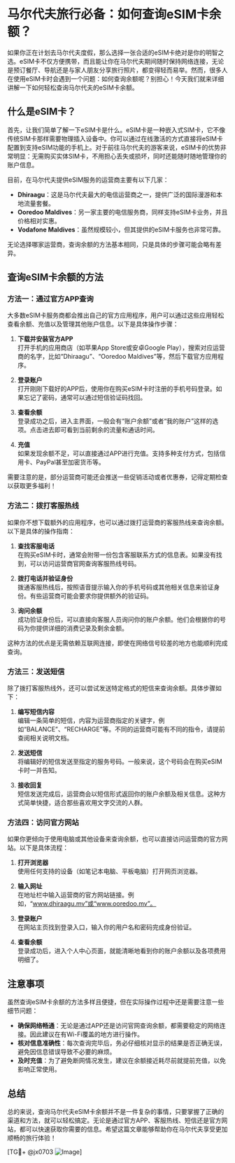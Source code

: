 # 马尔代夫旅行必备：如何查询eSIM卡余额？

如果你正在计划去马尔代夫度假，那么选择一张合适的eSIM卡绝对是你的明智之选。eSIM卡不仅方便携带，而且能让你在马尔代夫期间随时保持网络连接，无论是预订餐厅、导航还是与家人朋友分享旅行照片，都变得轻而易举。然而，很多人在使用eSIM卡时会遇到一个问题：如何查询余额呢？别担心！今天我们就来详细讲解一下如何轻松查询马尔代夫的eSIM卡余额。

## 什么是eSIM卡？

首先，让我们简单了解一下eSIM卡是什么。eSIM卡是一种嵌入式SIM卡，它不像传统SIM卡那样需要物理插入设备中。你可以通过在线激活的方式直接将eSIM卡配置到支持eSIM功能的手机上。对于前往马尔代夫的游客来说，eSIM卡的优势非常明显：无需购买实体SIM卡，不用担心丢失或损坏，同时还能随时随地管理你的账户信息。

目前，在马尔代夫提供eSIM服务的运营商主要有以下几家：
- **Dhiraagu**：这是马尔代夫最大的电信运营商之一，提供广泛的国际漫游和本地流量套餐。
- **Ooredoo Maldives**：另一家主要的电信服务商，同样支持eSIM卡业务，并且价格相对实惠。
- **Vodafone Maldives**：虽然规模较小，但其提供的eSIM卡服务也非常可靠。

无论选择哪家运营商，查询余额的方法基本相同，只是具体的步骤可能会略有差异。

## 查询eSIM卡余额的方法

### 方法一：通过官方APP查询

大多数eSIM卡服务商都会推出自己的官方应用程序，用户可以通过这些应用轻松查看余额、充值以及管理其他账户信息。以下是具体操作步骤：

1. **下载并安装官方APP**  
   打开手机的应用商店（如苹果App Store或安卓Google Play），搜索对应运营商的名字，比如“Dhiraagu”、“Ooredoo Maldives”等，然后下载官方应用程序。

2. **登录账户**  
   打开刚刚下载好的APP后，使用你在购买eSIM卡时注册的手机号码登录。如果忘记了密码，通常可以通过短信验证码找回。

3. **查看余额**  
   登录成功之后，进入主界面，一般会有“账户余额”或者“我的账户”这样的选项。点击进去即可看到当前剩余的流量和通话时间。

4. **充值**  
   如果发现余额不足，可以直接通过APP进行充值。支持多种支付方式，包括信用卡、PayPal甚至加密货币等。

需要注意的是，部分运营商可能还会推送一些促销活动或者优惠券，记得定期检查以获取更多福利！

### 方法二：拨打客服热线

如果你不想下载额外的应用程序，也可以通过拨打运营商的客服热线来查询余额。以下是具体的操作指南：

1. **查找客服电话**  
   在购买eSIM卡时，通常会附带一份包含客服联系方式的信息表。如果没有找到，可以访问运营商官网查询客服热线号码。

2. **拨打电话并验证身份**  
   拨通客服热线后，按照语音提示输入你的手机号码或其他相关信息来验证身份。有些运营商可能会要求你提供额外的验证码。

3. **询问余额**  
   成功验证身份后，可以直接向客服人员询问你的账户余额。他们会根据你的号码为你提供详细的消费记录及剩余金额。

这种方法的优点是无需依赖互联网连接，即使在网络信号较差的地方也能顺利完成查询。

### 方法三：发送短信

除了拨打客服热线外，还可以尝试发送特定格式的短信来查询余额。具体步骤如下：

1. **编写短信内容**  
   编辑一条简单的短信，内容为运营商指定的关键字，例如“BALANCE”、“RECHARGE”等。不同的运营商可能有不同的指令，请提前查阅相关说明文档。

2. **发送短信**  
   将编辑好的短信发送至指定的服务号码。一般来说，这个号码会在购买eSIM卡时一并告知。

3. **接收回复**  
   短信发送完成后，运营商会以短信形式返回你的账户余额及相关信息。这种方式简单快捷，适合那些喜欢用文字交流的人群。

### 方法四：访问官方网站

如果你更倾向于使用电脑或其他设备来查询余额，也可以直接访问运营商的官方网站。以下是具体流程：

1. **打开浏览器**  
   使用任何支持的设备（如笔记本电脑、平板电脑）打开网页浏览器。

2. **输入网址**  
   在地址栏中输入运营商的官方网站链接。例如，“www.dhiraagu.mv”或“www.ooredoo.mv”。

3. **登录账户**  
   在网站主页找到登录入口，输入你的用户名和密码完成身份验证。

4. **查看余额**  
   登录成功后，进入个人中心页面，就能清晰地看到你的账户余额以及各项费用明细了。

## 注意事项

虽然查询eSIM卡余额的方法多样且便捷，但在实际操作过程中还是需要注意一些细节问题：

- **确保网络畅通**：无论是通过APP还是访问官网查询余额，都需要稳定的网络连接。因此建议在有Wi-Fi覆盖的地方进行操作。
- **核对信息准确性**：每次查询完毕后，务必仔细核对显示的结果是否正确无误，避免因信息错误导致不必要的麻烦。
- **及时充值**：为了避免断网情况发生，建议在余额接近耗尽前就提前充值，以免影响正常使用。

## 总结

总的来说，查询马尔代夫eSIM卡余额并不是一件复杂的事情，只要掌握了正确的渠道和方法，就可以轻松搞定。无论是通过官方APP、客服热线、短信还是官方网站，都可以快速获取你需要的信息。希望这篇文章能够帮助你在马尔代夫享受更加顺畅的旅行体验！

[TG💪+ @jx0703 ![Image](https://github.com/user-attachments/assets/dbca1d08-cadb-493c-b0ec-ad6f7a83f270)]
